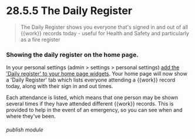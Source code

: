 # 28.5.5 The Daily Register

> The Daily Register shows you everyone that's signed in and out of all {{work}} records today - useful for Health and Safety and particularly as a fire register

### Showing the daily register on the home page.

In your personal settings (admin > settings > personal settings) [add the 'Daily register' to your home page widgets](/help/index/p/16.4.1).  Your home page will now show a 'Daily Register' tab which lists everyone attending a {{work}} record today, along with their sign in and out times.

Each attendance is listed, which means that one person may be shown several times if they have attended different {{work}} records.  This is provided to help in the event of an emergency, so you can see when and where they've been.

###### publish module
